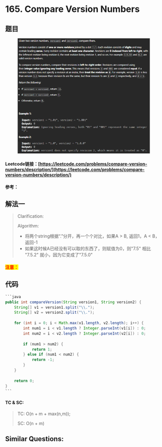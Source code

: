 # 165. Compare Version Numbers

## 题目

<figure><img src="../../.gitbook/assets/image (3) (1) (1).png" alt=""><figcaption></figcaption></figure>

#### Leetcode链接：[https://leetcode.com/problems/compare-version-numbers/description/](https://leetcode.com/problems/compare-version-numbers/description/)

#### 参考：

## 解法一

> Clarification:&#x20;
>
> Algorithm:&#x20;
>
> * 将两个string根据“.”分开，再一个个对比，如果A > B, 返回1，A < B，返回-1
> * 如果这时候A已经没有可以取的东西了，则赋值为0，则"7.5" 相比 "7.5.2" 就小，因为它变成了"7.5.0"

#### <mark style="color:red;">注意：</mark>

## 代码

````java
```java
public int compareVersion(String version1, String version2) {
    String[] v1 = version1.split("\\.");
    String[] v2 = version2.split("\\.");

    for (int i = 0; i < Math.max(v1.length, v2.length); i++) {
        int num1 = i < v1.length ? Integer.parseInt(v1[i]) : 0;
        int num2 = i < v2.length ? Integer.parseInt(v2[i]) : 0;

        if (num1 > num2) {
            return 1;
        } else if (num1 < num2) {
            return -1;
        }
    }

    return 0;
}
```
````

#### TC & SC:&#x20;

> TC: O(n + m + max(n,m));
>
> SC: O(n + m)

## **Similar Questions:**&#x20;
